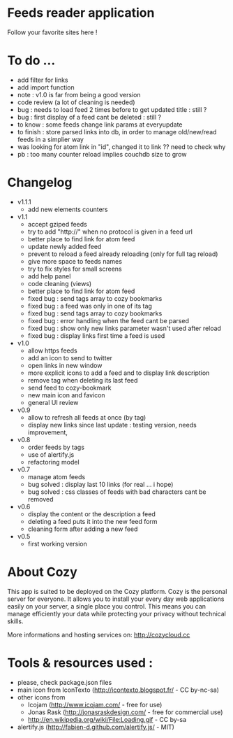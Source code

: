 # Feeds reader application

Follow your favorite sites here !

# To do ...

* add filter for links
* add import function
* note : v1.0 is far from being a good version
* code review (a lot of cleaning is needed)
* bug : needs to load feed 2 times before to get updated title : still ?
* bug : first display of a feed cant be deleted : still ?
* to know : some feeds change link params at everyupdate
* to finish : store parsed links into db, 
              in order to manage old/new/read feeds in a simplier way
* was looking for atom link in "id", changed it to link ?? need to check why
* pb : too many counter reload implies couchdb size to grow


# Changelog

* v1.1.1
  * add new elements counters
* v1.1
  * accept gziped feeds
  * try to add "http://" when no protocol is given in a feed url
  * better place to find link for atom feed 
  * update newly added feed
  * prevent to reload a feed already reloading (only for full tag reload)
  * give more space to feeds names
  * try to fix styles for small screens
  * add help panel
  * code cleaning (views)
  * better place to find link for atom feed 
  * fixed bug : send tags array to cozy bookmarks
  * fixed bug : a feed was only in one of its tag
  * fixed bug : send tags array to cozy bookmarks
  * fixed bug : error handling when the feed cant be parsed
  * fixed bug : show only new links parameter wasn't used after reload
  * fixed bug : display links first time a feed is used
* v1.0
  * allow https feeds
  * add an icon to send to twitter
  * open links in new window
  * more explicit icons to add a feed and to display link description
  * remove tag when deleting its last feed
  * send feed to cozy-bookmark
  * new main icon and favicon
  * general UI review
* v0.9
  * allow to refresh all feeds at once (by tag)
  * display new links since last update : testing version, needs improvement, 
* v0.8
  * order feeds by tags
  * use of alertify.js
  * refactoring model
* v0.7
  * manage atom feeds
  * bug solved : display last 10 links (for real ... i hope)
  * bug solved : css classes of feeds with bad characters cant be removed
* v0.6
  * display the content or the description a feed
  * deleting a feed puts it into the new feed form
  * cleaning form after adding a new feed
* v0.5
  * first working version


# About Cozy

This app is suited to be deployed on the Cozy platform. Cozy is the personal
server for everyone. It allows you to install your every day web applications 
easily on your server, a single place you control. This means you can manage 
efficiently your data while protecting your privacy without technical skills.

More informations and hosting services on:
http://cozycloud.cc


# Tools & resources used :

* please, check package.json files
* main icon from IconTexto (http://icontexto.blogspot.fr/ - CC by-nc-sa)
* other icons from
  * Icojam (http://www.icojam.com/ - free for use)
  * Jonas Rask (http://jonasraskdesign.com/ - free for commercial use)
  * http://en.wikipedia.org/wiki/File:Loading.gif - CC by-sa
* alertify.js (http://fabien-d.github.com/alertify.js/ - MIT)

